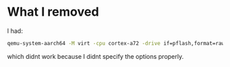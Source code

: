 # What I removed

I had:

```bash
qemu-system-aarch64 -M virt -cpu cortex-a72 -drive if=pflash,format=raw,unit=0,file=./build/aarch64/OVMF_EFI.fd,readonly=on -drive if=pflash,format=raw,unit=1,file=./build/aarch64/VARS.fd -kernel format=raw,file=build/arcboot.efi -serial mon:stdio -nographic -nodefaults -device virtio-rng-pci -smp cpus=8 -net none
```

which didnt work because I didnt specify the options properly.
